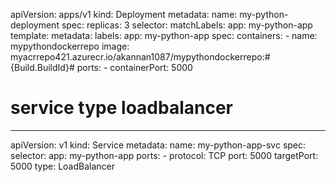 
apiVersion: apps/v1
kind: Deployment
metadata:
  name: my-python-deployment
spec:
  replicas: 3
  selector:
    matchLabels:
      app: my-python-app
  template:
    metadata:
      labels:
        app: my-python-app
    spec:
      containers:
      - name: mypythondockerrepo
        image: myacrrepo421.azurecr.io/akannan1087/mypythondockerrepo:#{Build.BuildId}#
        ports:
        - containerPort: 5000
# service type loadbalancer       
---
apiVersion: v1
kind: Service
metadata:
  name: my-python-app-svc
spec:
  selector:
    app: my-python-app
  ports:
    - protocol: TCP
      port: 5000
      targetPort: 5000
  type: LoadBalancer
